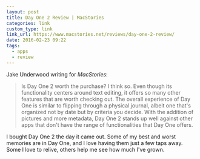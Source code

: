 ```yaml
---
layout: post
title: Day One 2 Review | MacStories
categories: link
custom_type: link
link_url: https://www.macstories.net/reviews/day-one-2-review/
date: 2016-02-23 09:22
tags:
  - apps
  - review
---
```

Jake Underwood writing for *MacStories*:

> Is Day One 2 worth the purchase? I think so. Even though its functionality centers around text editing, it offers so many other features that are worth checking out. The overall experience of Day One is similar to flipping through a physical journal, albeit one that's organized not by date but by criteria you decide. With the addition of pictures and more metadata, Day One 2 stands up well against other apps that don't have the range of functionalities that Day One offers.

I bought Day One 2 the day it came out. Some of my best and worst memories are in Day One, and I love having them just a few taps away. Some I love to relive, others help me see how much I've grown.
